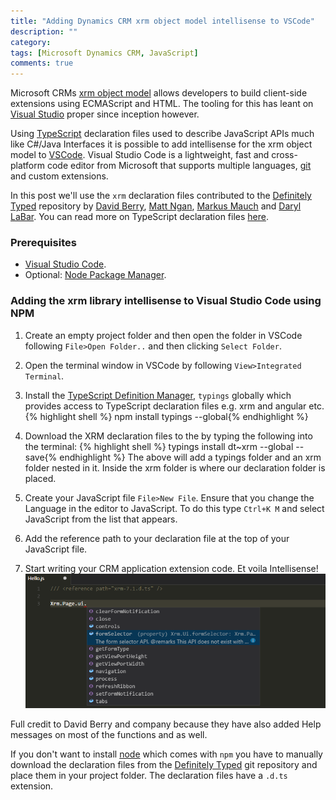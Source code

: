 ```yaml
---
title: "Adding Dynamics CRM xrm object model intellisense to VSCode"
description: ""
category: 
tags: [Microsoft Dynamics CRM, JavaScript]
comments: true
---
```



Microsoft CRMs [xrm object model](https://msdn.microsoft.com/en-us/library/gg328474.aspx) allows developers to build client-side extensions using ECMAScript and HTML. The tooling for this has leant on [Visual Studio](https://visualstudio.com) proper since inception however. 

Using [TypeScript](https://www.typescriptlang.org) declaration files used to describe JavaScript APIs much like C#/Java Interfaces it is possible to add intellisense for the xrm object model to [VSCode](https://code.visualstudio.com). Visual Studio Code is a lightweight, fast and cross-platform code editor from Microsoft that supports multiple languages, [git](https://git-scm.com) and custom extensions.

In this post we'll use the `xrm` declaration files contributed to the [Definitely Typed](http://definitelytyped.org) repository by [David Berry](https://github.com/6ix4our/), [Matt Ngan](https://github.com/mattngan/), [Markus Mauch](https://github.com/markusmauch/) and [Daryl LaBar](https://github.com/daryllabar). You can read more on TypeScript declaration files [here](https://www.typescriptlang.org/docs/handbook/declaration-files/introduction.html).

### Prerequisites

- [Visual Studio Code](https://code.visualstudio.com).
- Optional: [Node Package Manager](https://www.npmjs.com).

### Adding the xrm library intellisense to Visual Studio Code using NPM

1. Create an empty project folder and then open the folder in VSCode following `File>Open Folder..` and then clicking `Select Folder`.
2. Open the terminal window in VSCode by following `View>Integrated Terminal`.
3. Install the [TypeScript Definition Manager](http://tsdpm.org), `typings` globally which provides access to TypeScript declaration files e.g. xrm and angular etc.
    {% highlight shell %}
    npm install typings --global{% endhighlight %}
4. Download the XRM declaration files to the by typing the following into the terminal:
    {% highlight shell %}
    typings install dt~xrm --global --save{% endhighlight %}
The above will add a typings folder and an xrm folder nested in it. Inside the xrm folder is where our declaration folder is placed.

5. Create your JavaScript file `File>New File`. Ensure that you change the Language in the editor to JavaScript. To do this type `Ctrl+K M` and select JavaScript from the list that appears.
6. Add the reference path to your declaration file at the top of your JavaScript file.
7. Start writing your CRM application extension code. Et voila Intellisense!
   ![XRM.page Intellisense in Visual Studio Code](/assets/XRM_intellisense.png)

Full credit to David Berry and company because they have also added Help messages on most of the functions and as well.

If you don't want to install [node](https://nodejs.org) which comes with `npm` you have to manually download the declaration files from the [Definitely Typed](https://github.com/DefinitelyTyped/DefinitelyTyped) git repository and place them in your project folder. The declaration files have a `.d.ts` extension.